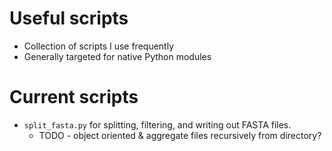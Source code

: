 # Useful scripts
- Collection of scripts I use frequently
- Generally targeted for native Python modules

# Current scripts
- `split_fasta.py` for splitting, filtering, and writing out FASTA files.
  - TODO - object oriented & aggregate files recursively from directory?
